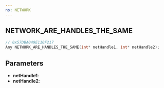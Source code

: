 ```yaml
---
ns: NETWORK
---
```

## NETWORK_ARE_HANDLES_THE_SAME

```c
// 0x57DBA049E110F217
Any NETWORK_ARE_HANDLES_THE_SAME(int* netHandle1, int* netHandle2);
```

## Parameters
* **netHandle1**:
* **netHandle2**:
